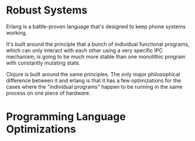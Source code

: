 # Robust Systems

Erlang is a battle-proven language that's designed
to keep phone systems working.

It's built around the principle that a bunch of
individual functional programs, which can only
interact with
each other using a very specific IPC mechanism, is
going to be much more stable than one monolithic
program with constantly mutating state.

Clojure is built around the same principles. The
only major philosophical difference between it
and erlang is that it has a few optimizations for
the cases where the "individual programs" happen
to be running in the same process on one piece
of hardware.

# Programming Language Optimizations

